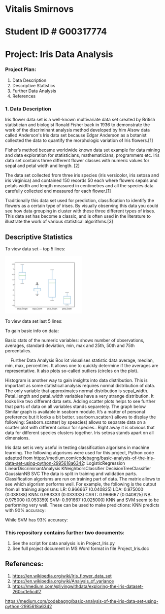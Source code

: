 # Vitalis Smirnovs
# Student ID # G00317774
# Project: Iris Data Analysis

### Project Plan:
1. Data Description
2. Descriptive Statistics
3. Further Data Analysis
4. References

### 1. Data Description
Iris flower data set is a well-known multivariate data set created by British statistician and biologist Ronald Fisher back in 1936 to demonstrate the work of the discriminant analysis method developed by him 
Alsow data called Anderson's Iris data set because Edgar Anderson as a botanist collected the data to quantify the morphologic variation of Iris flowers.[1] 

Fisher’s method became worldwide known data set example for data mining and data exploration for statisticians, mathematicians, programmers etc. Iris data set contains three different flower classes with numeric values for sepal and petal width and length.  [2]

The data set collected from three iris species (iris versicolor, iris setosa and iris virginica) and contained 150 records 50 each where flowers sepals and petals width and length measured in centimetres and all the species data carefully collected end measured for each flower.[1]

Traditionally this data set used for prediction, classification to identify the flowers as a certain type of irises. By visually observing this data you could see how data grouping in cluster with these three different types of irises. This data set has become a classic, and is often used in the literature to illustrate the work of various statistical algorithms.[3]

## Descriptive Statistics
To view data set – top 5 lines:


<img src = "Figure_1_boxplot.png" width = "250">
 
To view data set last 5 lines:
 
To gain basic info on data:
 
Basic stats of the numeric variables: shows number of observations, averages, standard deviation, min, max and 25th, 50th and 75th percentalies.
 
 
Further Data Analysis
Box lot visualises statistic data average, median, min, max, percentiles.  It allows one to quickly determine if the averages are representative. It also plots so-called outliers (circles on the plot).
 
Histogram is another way to gain insights into data distribution. 
This is important as some statistical analysis requires normal distribution of data. The only variable that approximates normal distribution is sepal_width. Petal_length and petal_width variables have a very strange distribution. It looks like two different data sets. 
Adding scatter plots helps to see further that parts of data on all variables stands separetely. The graph below  
Similar graph is available in seaborn module. It’s a matter of personal preference but it looks a bit better. searborn.scatter() allows to display the following: 
Seaborn.scatter( by speacies) allows to separate data on a scatter plot with different colour for species.. Right away it is obvious that data for different species clusters together. Iris setosa stands apart on all dimensions.
 
Iris data set is very useful in testing classification algorisms in machine learning. 
The following algorisms were used for this project, Python code adapted from https://medium.com/codebagng/basic-analysis-of-the-iris-data-set-using-python-2995618a6342:
LogisticRegression
LinearDiscriminantAnalysis
KNeighborsClassifier
DecisionTreeClassifier
GaussianNB
SVC
The data is split in training and validation parts.
Classification algorisms are run on training part of data. The matrix allows to see which algorism performs well.
For example, the following is the output from all training algorisms:
LR: 0.966667 (0.040825)
LDA: 0.975000 (0.038188)
KNN: 0.983333 (0.033333)
CART: 0.966667 (0.040825)
NB: 0.975000 (0.053359)
SVM: 0.991667 (0.025000)
KNN and SVM seem to be performing very well. These can be used to make predictions:
KNN predicts with 90% accuracy:
 
While SVM has 93% accuracy:

### This repository contains further two documents:

 1) See the script for data analysis is in Project_Iris.py
 2) See full project document in MS Word format in file Project_Iris.doc
 

## References:
1. https://en.wikipedia.org/wiki/Iris_flower_data_set
2. https://en.wikipedia.org/wiki/Analysis_of_variance
3. https://medium.com/@livingwithdata/exploring-the-iris-dataset-260cc1e5cdf7

https://medium.com/codebagng/basic-analysis-of-the-iris-data-set-using-python-2995618a6342

